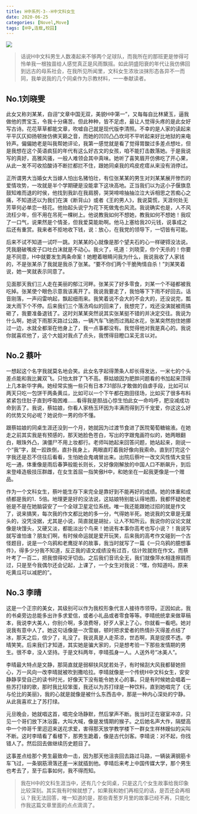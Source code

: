 ```yaml
---
title: H中系列·3--H中文科女生
date: 2020-06-25
categories: [Novel,Move]
tags: [H中,连载,校园]
---
```


![](https://cdn.jsdelivr.net/gh/mumozi/Figure_bed/img/82523052_p0.jpg)

> 话说H中文科男生人数凑起来不够两个足球队，而我所在的那班更是惨得可怜单我一根独苗给人感觉真正是风雨飘摇。如此阴盛阳衰的年代让我仿佛回到远古的母系社会，在我所见所闻里，文科女生浓妆淡抹形态各异不一而同，我单说我的几个同桌作为示教材料，一一奉献读者。

## No.1刘晓雯

此女又称刘某某，自诩“文章中国无双，美貌H中第一”，又每每自比林黛玉，逼我做他的贾宝玉，令我十分痛苦。但此种种，皆不足虑，最让人觉得头疼的是此女好写古诗。花花草草都能文章，吹嘘自己就是现代版李清照。不幸的是人家的读起来平平仄仄抑扬顿挫仿佛天籁之音，而她的凹凹凸凸坎坷不平听起来好比地狱的来电铃声。偏偏她老是叫我帮她评论，我第一感觉就是看了觉得胃酸过多差点想吐，但是我想在这个英语疯狂的年代有这么好古文的女孩，咱不能打击数落她。于是我说写的真好，高雅风骚，一般人难领会其中真味。她听了喜笑眉开仿佛吃了开心果，从此一发不可收拾酸诗不断拦都拦不住，跟她同桌我的鸡皮疙瘩从来没有消停过。

正所谓男大当婚女大当嫁人怕出名猪怕壮，有位张某某的男生对刘某某展开惨烈的爱情攻势，一攻就是半个学期硬是没能拿下这块高地。正当我们以为这小子偃旗息鼓知难而退的时侯，他找到我趴在我肩膀，哭哭啼啼抽抽泣泣大诉相思之苦痴心之痛，不知道还以为我们在演《断背山》或者《王的男人》，我说莫慌，天涯何处无芳草何必单恋一枝花。他抬起头说宁为花下死做鬼也风流。我说确实也是，人不风流枉少年，但不用在吊死一棵树上。他说教我如何不想她，教我如何不想她！我叹了一口气，说果然是个情圣，但我爱莫能助啊。他马上塞给我20元钱，说事成之后还有重赏。我来者不拒地收下钱，说：放心，在我党的领导下，一切皆有可能。

后来不试不知道一试吓一跳。刘某某的心就像是那个望夫石的心一样硬锝没法说。凭我磨破嘴皮子口吐白沫就是不动心。我火了，吼道：刘晓雯，你个天杀的！你要是不同意，H中就要发生两条命案！她瞪着眼睛问我为什么，我说我收了人家钱的，不是张某杀了我就是我杀了张某。“要不你们两个干脆殉情自杀！”刘某笑着说，她一笑就表示同意了。

见面那天我们三人走在美丽的郁江河畔。张某买了好多零食，刘某一个不碰都被我吃掉。张某使个眼色示意我该离开了。我说我要走了，我怕等下下雨不好回去。话音刚落，一声闷雷响起，飘起细雨来。我笑着说不会大的不会大的，还没说完，瓢泼大雨下个不停。后来我们三个落汤鸡似的回来了，我想完了，戏还没演就被雨搞砸了，我要准备退钱了。这时刘某某突然说其实张某挺不错的并决定交往。我说为什么啊，她说下雨那天路过公路，一辆汽车飞驰而过溅起水花，张某突然抱住她挪过一边，水就全都渐在他身上了，我一点事都没有。我觉得他对我是真心的。我说你就喜欢他了，这个大姐对我点了点头，我愣得目瞪口呆无言以对。

## No.2 蔡叶

一想起这个名字我就莫名地会笑。此女名字起得萧条人却长得发达，一米七的个头差点能和我比翼双飞。只怕太胖了飞不高。蔡姑娘因为肥胖问题看的书加起来顶得上几本新华字典。她经常实施一些只有日本731部队才敢做的自虐手段，比如可以两天只吃一包饼干两条黄瓜，比如可以一个下午都在跑田径场，比如买了很多布料紧紧包住肚子直到呼吸困难……看得我是胆战心惊生怕此女一命呜呼，肥没减成功命到丢了。我说，蔡姑娘，你看人家杨玉环因为丰满而得到万千宠爱，你这这么好的优势又何必呢？她说你一男的你不懂。

跟蔡姑娘的同桌生涯还没到一个月，她就因为过渡节食进了医院葡萄糖输液。在她走之前其实我是有预感的，那天她脸色苍白，写出的字跟鬼画符似的，她两眼翻白，眼珠外凸，演僵尸不用上妆都行。老师叫她起来回答问题，她站起来，刚说一个“我”字，就一跤跌倒，直扑我身上，两眼直盯着我好像向我索命。直到打完这个字我还是忍不住往后看看，生怕她会鬼魂冒出来。出院后蔡叶一改文风性情大变狂吃一通，体重像是雨后春笋般能长则长，又好像刚解放的中国人口不断飙升，到后来登峰造极技压群雌，在女生首屈一指笑傲H中，和她坐在一起我更像是一个赠品。

作为一个文科女生，蔡叶能生存下来完全是靠好到不能再好的成绩。她的体重和成绩都是我的1．5倍。地理更是好的没法说，这姑娘特别能认得地图，我都怀疑她老爸是不是在她脑袋安了一个全球卫星定位系统。唯一我还能跟她过招的就是作文了，说来搞笑，每次我的作文都比她的多一分，气得她半死。她说我的文章是无厘头的，没凭没据，尤其是小说，简直就是胡扯，让人不知所云。我说你的议论文就像是块馒头，又硬又淡，都能淡出个鸟来！她说有本事你高考也写小说？！我说写就写谁怕谁？朋友们啊，有时候命运就是爱开玩笑，后来我的高考作文碰到一个古怪题目，说是一个乌鸦和老鹰捉羊的故事，我当时就写了一篇《一只乌鸦的臆想事件》，得多少分我不知道，反正我的语文成绩没有过百，估计败就败在作文。而蔡叶考了一百二，把我恨得咬牙切齿。之后我们音讯全无，我们就像萍水相逢擦肩而过，只是至今我偶尔还会记起，上课了，一个女生对我说：“嘿，你知道吗，原来吃黄瓜可以减肥的”。

## No.3 李晴

这是一个正宗的美女，其级别可以作为我校形象代言人接待市领导。正因如此，我的书桌旁边总能多出许多求爱信，或者小礼品或者零食等等。李晴统统拿来做草稿本，我说李大美人，你别介啊，多浪费呀，好歹人家上了心，你就看一看吧。她对说我有意中人了。她这句话像是一次雪崩，顿时把求爱者的热情扑灭得差点结了冰，那天之后，信少了，礼没了。我说真是人走茶凉，世态啊，真是捉摸不透。李晴笑笑。后来我们才知道，其实她是骗大家的，只是想考验一下那些发情期的男生。很不幸，没人坚持。于是文科两年，李晴孤身一人。人送外号“冰美人”。

李晴最大特点是文静，那简直就是弱柳扶风犹若处子，有时候刮大风我都替她担心，万一风向一改李晴就被吹到撒哈拉。李晴就像是一个传统H中文科女生，安安静静享受自己的读书时光，好像天下没有能令她关心的事。只是有时候她会唱着一些苏打绿的歌，那时我比较笨蛋，我还以为苏打绿是一种饮料，直到她唱完了《无与伦比的美丽》，我的心就是就像是被什么东西击中，那是一种内心深处的宁静。从此我喜欢上了苏打绿。

元旦晚会，她就唱这首，唱完全场静默，然后掌声不断。我当时正在寝室冲凉，只见一个哥们放下沐浴露，大叫大喊，像是发情期的猴子。之后她名声大作，隔壁高中一个帅哥千里迢迢来送花求爱，害得那天放学教学楼下一群女生祥林嫂似的尖叫不断。这时李晴看了看楼下，那男生跪着，像是古代剑客。李晴说：对不起，你找错人了。然后回去做继续历史题目了。

这事差点给那个男生最致命一击，因为那天他沮丧回去路过马路，一辆装满钢筋卡车飞过，一条钢筋滑落还差一米就插到他。李晴后来考上中国传媒大学，那个男生也考去了，至于后事如何，我不得而知。

 

> 我在H中的文科生涯当中，还有几个女同桌，只是这几个女生故事给我印象比较深刻。其实我有时候就想了，如果我和她们再相见的话，是否还会再相认？我无法回答，唯一知道的是，那些青葱岁月里的故事已经不再，只能化作我这篇文章里面的点点滴滴了。